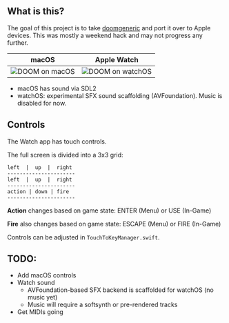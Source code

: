 ## What is this?

The goal of this project is to take [doomgeneric](https://github.com/ozkl/doomgeneric) and port it over to Apple devices. This was mostly a weekend hack and may not progress any further.

| macOS | Apple Watch |
| - | - |
| <img alt="DOOM on macOS" src="https://github.com/twstokes/AppleGenericDoom/assets/2092798/40b54b8c-ac1b-49a7-bbc7-c0674d4b82fe"> | <img alt="DOOM on watchOS" src="https://github.com/twstokes/AppleGenericDoom/assets/2092798/cf3ae161-735a-422a-9ad8-1fd11f6f83f6"> |




- macOS has sound via SDL2
- watchOS: experimental SFX sound scaffolding (AVFoundation). Music is disabled for now.

## Controls

The Watch app has touch controls.

The full screen is divided into a 3x3 grid:

```
left  |  up  |  right 
----------------------
left  |  up  |  right
----------------------
action | down | fire
----------------------
```

**Action** changes based on game state: ENTER (Menu) or USE (In-Game)

**Fire** also changes based on game state: ESCAPE (Menu) or FIRE (In-Game)

Controls can be adjusted in `TouchToKeyManager.swift`. 

## TODO:
- Add macOS controls
- Watch sound
  - AVFoundation-based SFX backend is scaffolded for watchOS (no music yet)
  - Music will require a softsynth or pre-rendered tracks
- Get MIDIs going
